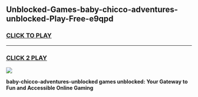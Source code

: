 
## Unblocked-Games-baby-chicco-adventures-unblocked-Play-Free-e9qpd
<h3>
<a href="https://premium76.site?title=baby-chicco-adventures-unblocked&ref=18A1">CLICK TO PLAY</a></h3>
<hr>

<h3>
<a href="https://premium76.site?title=baby-chicco-adventures-unblocked&ref=18A1">CLICK 2 PLAY</a>
  
</h3>

<a href="https://premium76.site?title=baby-chicco-adventures-unblocked&ref=18A1"><img src="https://clearcache.store/games.png"></a>


**baby-chicco-adventures-unblocked games unblocked: Your Gateway to Fun and Accessible Online Gaming**
